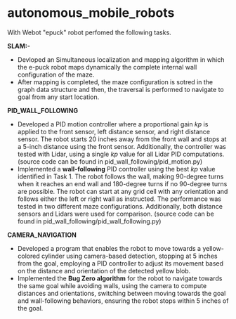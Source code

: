 # autonomous_mobile_robots
With Webot "epuck" robot perfomed the following tasks.

**SLAM:-** <br/>
* Devloped an Simultaneous localization and mapping algorithm in which the e-puck robot maps dynamically the complete internal wall configuration of the maze. <br/>
* After mapping is completed, the maze configuration is sotred in the graph data structure and then, the traversal is performed to navigate to goal from any start location. <br/>

**PID_WALL_FOLLOWING**

* Developed a PID motion controller where a proportional gain  _kp_  is applied to the front sensor, left distance sensor, and right distance sensor. The robot starts 20 inches away from the front wall and stops at a 5-inch distance using the front sensor. Additionally, the controller was tested with Lidar, using a single _kp_   value for all Lidar PID computations. (source code can be found in pid_wall_following/pid_motion.py)
* Implemented a **wall-following** PID controller using the best _kp_ value identified in Task 1. The robot follows the wall, making 90-degree turns when it reaches an end wall and 180-degree turns if no 90-degree turns are possible. The robot can start at any grid cell with any orientation and follows either the left or right wall as instructed. The performance was tested in two different maze configurations. Additionally, both distance sensors and Lidars were used for comparison. (source code can be found in pid_wall_following/pid_wall_following.py)



**CAMERA_NAVIGATION**


* Developed a program that enables the robot to move towards a yellow-colored cylinder using camera-based detection, stopping at 5 inches from the goal, employing a PID controller to adjust its movement based on the distance and orientation of the detected yellow blob.
* Implemented the **Bug Zero algorithm** for the robot to navigate towards the same goal while avoiding walls, using the camera to compute distances and orientations, switching between moving towards the goal and wall-following behaviors, ensuring the robot stops within 5 inches of the goal.